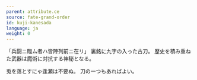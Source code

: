 ```yaml
---
parent: attribute.ce
source: fate-grand-order
id: kuji-kanesada
language: ja
weight: 0
---
```


「兵闘ニ臨ム者ハ皆陣列前ニ在リ」
裏銘に九字の入った古刀。
歴史を積み重ねた武器は魔術に対抗する神秘となる。

兎を落とすにゃ逢瀬は不要ぬ。
刀の一つもあればよい。
